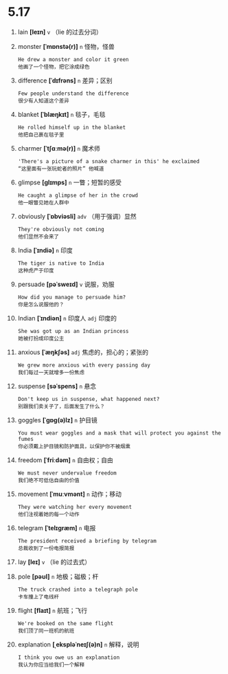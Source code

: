 # 5.17

1. lain **[leɪn]** `v` （lie 的过去分词）

2. monster **[ˈmɒnstə(r)]** `n` 怪物，怪兽

   ```
   He drew a monster and color it green
   他画了一个怪物，把它涂成绿色
   ```

3. difference **[ˈdɪfrəns]** `n` 差异；区别

   ```
   Few people understand the difference
   很少有人知道这个差异
   ```

4. blanket **[ˈblæŋkɪt]** `n` 毯子，毛毯

   ```
   He rolled himself up in the blanket
   他把自己裹在毯子里
   ```

5. charmer **[ˈtʃɑːmə(r)]** `n` 魔术师

   ```
   'There's a picture of a snake charmer in this' he exclaimed
   “这里面有一张玩蛇者的照片” 他喊道
   ```

6. glimpse **[ɡlɪmps]** `n` 一瞥；短暂的感受

   ```
   He caught a glimpse of her in the crowd
   他一眼瞥见她在人群中
   ```

7. obviously **[ˈɒbviəsli]** `adv` （用于强调）显然

   ```
   They're obviously not coming
   他们显然不会来了
   ```

8. India **[ˈɪndiə]** `n` 印度

   ```
   The tiger is native to India
   这种虎产于印度
   ```

9. persuade **[pəˈsweɪd]** `v` 说服，劝服

   ```
   How did you manage to persuade him?
   你是怎么说服他的？
   ```

10. Indian **[ˈɪndiən]** `n` 印度人 `adj` 印度的

    ```
    She was got up as an Indian princess
    她被打扮成印度公主
    ```

11. anxious **[ˈæŋkʃəs]** `adj` 焦虑的，担心的；紧张的

    ```
    We grew more anxious with every passing day
    我们每过一天就增多一份焦虑
    ```

12. suspense **[səˈspens]** `n` 悬念

    ```
    Don't keep us in suspense, what happened next?
    别跟我们卖关子了，后面发生了什么？
    ```

13. goggles **[ˈɡɒɡ(ə)lz]** `n` 护目镜

    ```
    You must wear goggles and a mask that will protect you against the fumes
    你必须戴上护目镜和防护面具，以保护你不被烟熏
    ```

14. freedom **[ˈfriːdəm]** `n` 自由权；自由

    ```
    We must never undervalue freedom
    我们绝不可低估自由的价值
    ```

15. movement **[ˈmuːvmənt]** `n` 动作；移动

    ```
    They were watching her every movement
    他们注视着她的每一个动作
    ```

16. telegram **[ˈtelɪɡræm]** `n` 电报

    ```
    The president received a briefing by telegram
    总裁收到了一份电报简报
    ```

17. lay **[leɪ]** `v` （lie 的过去式）

18. pole **[pəʊl]** `n` 地极；磁极；杆

    ```
    The truck crashed into a telegraph pole
    卡车撞上了电线杆
    ```

19. flight **[flaɪt]** `n` 航班；飞行

    ```
    We're booked on the same flight
    我们顶了同一班机的航班
    ```

20. explanation **[ˌekspləˈneɪʃ(ə)n]** `n` 解释，说明
    ```
    I think you owe us an explanation
    我认为你应当给我们一个解释
    ```
